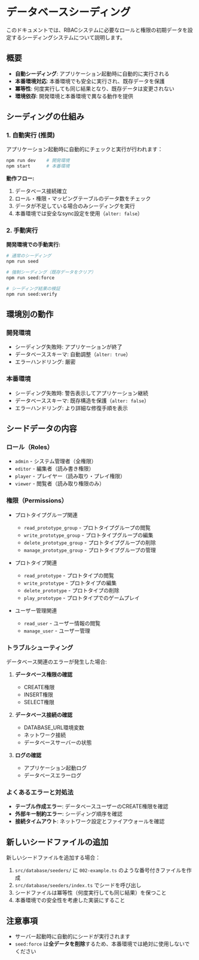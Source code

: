 # データベースシーディング

このドキュメントでは、RBACシステムに必要なロールと権限の初期データを設定するシーディングシステムについて説明します。

## 概要

- **自動シーディング**: アプリケーション起動時に自動的に実行される
- **本番環境対応**: 本番環境でも安全に実行され、既存データを保護
- **冪等性**: 何度実行しても同じ結果となり、既存データは変更されない
- **環境依存**: 開発環境と本番環境で異なる動作を提供

## シーディングの仕組み

### 1. 自動実行 (推奨)

アプリケーション起動時に自動的にチェックと実行が行われます：

```bash
npm run dev    # 開発環境
npm start      # 本番環境
```

**動作フロー:**
1. データベース接続確立
2. ロール・権限・マッピングテーブルのデータ数をチェック
3. データが不足している場合のみシーディングを実行
4. 本番環境では安全なsync設定を使用（`alter: false`）

### 2. 手動実行

**開発環境での手動実行:**

```bash
# 通常のシーディング
npm run seed

# 強制シーディング（既存データをクリア）
npm run seed:force

# シーディング結果の検証
npm run seed:verify
```

## 環境別の動作

### 開発環境
- シーディング失敗時: アプリケーションが終了
- データベーススキーマ: 自動調整（`alter: true`）
- エラーハンドリング: 厳密

### 本番環境
- シーディング失敗時: 警告表示してアプリケーション継続
- データベーススキーマ: 既存構造を保護（`alter: false`）
- エラーハンドリング: より詳細な修復手順を表示

## シードデータの内容

### ロール（Roles）
- `admin` - システム管理者（全権限）
- `editor` - 編集者（読み書き権限）
- `player` - プレイヤー（読み取り・プレイ権限）
- `viewer` - 閲覧者（読み取り権限のみ）

### 権限（Permissions）
- プロトタイプグループ関連
  - `read_prototype_group` - プロトタイプグループの閲覧
  - `write_prototype_group` - プロトタイプグループの編集
  - `delete_prototype_group` - プロトタイプグループの削除
  - `manage_prototype_group` - プロトタイプグループの管理

- プロトタイプ関連
  - `read_prototype` - プロトタイプの閲覧
  - `write_prototype` - プロトタイプの編集
  - `delete_prototype` - プロトタイプの削除
  - `play_prototype` - プロトタイプでのゲームプレイ

- ユーザー管理関連
  - `read_user` - ユーザー情報の閲覧
  - `manage_user` - ユーザー管理

### トラブルシューティング

データベース関連のエラーが発生した場合:

1. **データベース権限の確認**
   - CREATE権限
   - INSERT権限
   - SELECT権限

2. **データベース接続の確認**
   - DATABASE_URL環境変数
   - ネットワーク接続
   - データベースサーバーの状態

4. **ログの確認**
   - アプリケーション起動ログ
   - データベースエラーログ

### よくあるエラーと対処法

- **テーブル作成エラー**: データベースユーザーのCREATE権限を確認
- **外部キー制約エラー**: シーディング順序を確認
- **接続タイムアウト**: ネットワーク設定とファイアウォールを確認

## 新しいシードファイルの追加

新しいシードファイルを追加する場合：

1. `src/database/seeders/` に `002-example.ts` のような番号付きファイルを作成
2. `src/database/seeders/index.ts` でシードを呼び出し
3. シードファイルは冪等性（何度実行しても同じ結果）を保つこと
4. 本番環境での安全性を考慮した実装にすること

## 注意事項

- サーバー起動時に自動的にシードが実行されます
- `seed:force` は**全データを削除**するため、本番環境では絶対に使用しないでください
